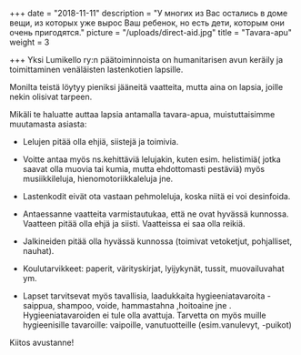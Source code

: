 +++
date = "2018-11-11"
description = "У многих из Вас остались в доме вещи, из которых уже вырос Ваш ребенок, но есть дети, которым они очень пригодятся."
picture = "/uploads/direct-aid.jpg"
title = "Tavara-apu"
weight = 3

+++
Yksi Lumikello ry:n päätoiminnoista on humanitarisen avun keräily ja toimittaminen venäläisten lastenkotien lapsille.

Monilta teistä löytyy pieniksi jääneitä vaatteita, mutta aina on lapsia, joille nekin olisivat tarpeen. 

Mikäli te haluatte auttaa lapsia antamalla tavara-apua, muistuttaisimme muutamasta asiasta: 

* Lelujen pitää olla ehjiä, siistejä ja toimivia. 


* Voitte antaa myös ns.kehittäviä lelujakin, kuten esim. helistimiä( jotka saavat olla muovia tai kumia, mutta ehdottomasti pestäviä) myös musiikkileluja, hienomotoriikkaleluja jne. 


* Lastenkodit eivät ota vastaan pehmoleluja, koska niitä ei voi desinfoida.


* Antaessanne vaatteita varmistautukaa, että ne ovat hyvässä kunnossa. Vaatteen pitää olla ehjä ja siisti. Vaatteissa ei saa olla reikiä. 


* Jalkineiden pitää olla hyvässä kunnossa (toimivat vetoketjut, pohjalliset, nauhat). 


* Koulutarvikkeet: paperit, värityskirjat, lyijykynät, tussit, muovailuvahat ym. 


* Lapset tarvitsevat myös tavallisia, laadukkaita hygieeniatavaroita - saippua, shampoo, voide, hammastahna ,hoitoaine jne . Hygieeniatavaroiden ei tule olla avattuja. Tarvetta on myös muille hygieenisille tavaroille: vaipoille, vanutuotteille (esim.vanulevyt, -puikot)

Kiitos avustanne!